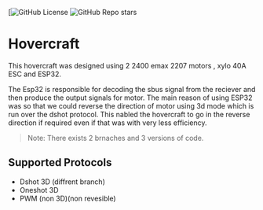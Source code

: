 [![GitHub License](https://img.shields.io/github/license/Robotics-Society-PEC/Hovercraft?style=plastic)
![GitHub Repo stars](https://img.shields.io/github/stars/Robotics-Society-PEC/Hovercraft?style=plastic)


# Hovercraft

This hovercraft was designed using 2 2400 emax 2207 motors , xylo 40A ESC and ESP32.

The Esp32 is responsible for decoding the sbus signal from the reciever and then produce the output signals for motor. The main reason of using ESP32 was so that we could reverse the direction of motor using 3d mode which is run over the dshot protocol. This nabled the hovercraft to go in the reverse direction if required even if that was with very less efficiency.

> Note: There exists 2 brnaches and 3 versions of code.

## Supported Protocols

- Dshot 3D (diffrent branch)
- Oneshot 3D
- PWM (non 3D)(non revesible)
